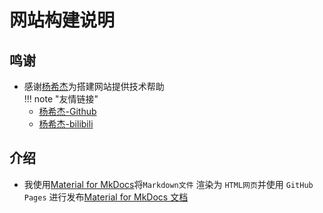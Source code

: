 # 网站构建说明
## 鸣谢
- 感谢[杨希杰](https://space.bilibili.com/24502827)为搭建网站提供技术帮助  
!!! note "友情链接"
    - [杨希杰-Github](https://github.com/Yang-Xijie)
    - [杨希杰-bilibili](https://space.bilibili.com/24502827)

## 介绍
- 我使用[Material for MkDocs](https://github.com/squidfunk/mkdocs-material)将`Markdown文件` 渲染为 `HTML网页`并使用 `GitHub Pages` 
进行发布[Material for MkDocs 文档](https://squidfunk.github.io/mkdocs-material/)